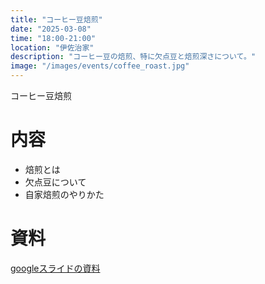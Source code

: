 ```yaml
---
title: "コーヒー豆焙煎"
date: "2025-03-08"
time: "18:00-21:00"
location: "伊佐治家"
description: "コーヒー豆の焙煎、特に欠点豆と焙煎深さについて。"
image: "/images/events/coffee_roast.jpg"
---
```


コーヒー豆焙煎

# 内容
- 焙煎とは
- 欠点豆について
- 自家焙煎のやりかた


# 資料
[googleスライドの資料](https://docs.google.com/presentation/d/1WiFTHgDf26xNKFwMg8CmKrhyygEfsRQ0A21Ha6TURlI/edit?usp=drive_link)
